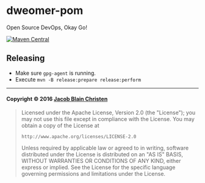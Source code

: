 # dweomer-pom

Open Source DevOps, Okay Go!

[![Maven Central](https://img.shields.io/maven-central/v/io.dweomer/dweomer-pom.svg?maxAge=2592000)](http://search.maven.org/#search%7Cga%7C1%7Cdweomer-pom)

## Releasing

* Make sure `gpg-agent` is running.
* Execute `mvn -B release:prepare release:perform`

---

#### Copyright &copy; 2016 [Jacob Blain Christen](https://github.com/dweomer)

> Licensed under the Apache License, Version 2.0 (the "License");
> you may not use this file except in compliance with the License.
> You may obtain a copy of the License at
>
>     http://www.apache.org/licenses/LICENSE-2.0
>
> Unless required by applicable law or agreed to in writing, software
> distributed under the License is distributed on an "AS IS" BASIS,
> WITHOUT WARRANTIES OR CONDITIONS OF ANY KIND, either express or implied.
> See the License for the specific language governing permissions and
> limitations under the License.

